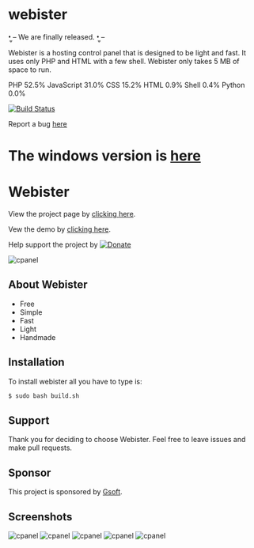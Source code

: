 
# webister

•̫̮ – We are finally released. •̫̮ –

Webister is a hosting control panel that is designed to be light and fast. It uses only PHP and HTML with a few shell. Webister only takes 5 MB of space to run.

 PHP 52.5%	 JavaScript 31.0%	 CSS 15.2%	 HTML 0.9%	 Shell 0.4%	 Python 0.0%

[![Build Status](http://www.adaclare.com:8080/job/Webister%20Development/job/webister/job/master/badge/icon)](http://www.adaclare.com:8080/job/Webister%20Development/job/webister/job/master/)

Report a bug [here](http://adaclare.com/errtrck/bug_report_page.php)

The windows version is [here](https://github.com/alwaysontop617/windows-webister)
=======
# Webister
View the project page by [clicking here](http://alwaysontop617.github.io/webister).

Vew the demo by [clicking here](https://www.adaclare.com/index.php/try-webister/).

Help support the project by [![Donate](https://img.shields.io/badge/Donate-PayPal-green.svg)](https://www.paypal.com/donate/?token=Ea_rrJDbgtQPpP7fa1R8N_SuEQgxg2ZtaT77NZYhUJ7sZCJxxacpOionaVcz5erevcOpbG)

![cpanel](https://j.gifs.com/qjWAjD.gif)

## About Webister

  - Free
  - Simple
  - Fast
  - Light
  - Handmade


## Installation

To install webister all you have to type is:
```sh
$ sudo bash build.sh
```

## Support

Thank you for deciding to choose Webister. Feel free to leave issues and make pull requests.

## Sponsor

This project is sponsored by [Gsoft](http://gsoft.cu.cc/).

## Screenshots

![cpanel](https://raw.githubusercontent.com/alwaysontop617/webister/master/screenshots/login.png)
![cpanel](https://raw.githubusercontent.com/alwaysontop617/webister/master/screenshots/cpanel.png)
![cpanel](https://raw.githubusercontent.com/alwaysontop617/webister/master/screenshots/database.png)
![cpanel](https://raw.githubusercontent.com/alwaysontop617/webister/master/screenshots/fileman.png)
![cpanel](https://raw.githubusercontent.com/alwaysontop617/webister/master/screenshots/website.png)

